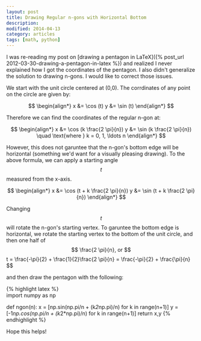 ```yaml
---
layout: post
title: Drawing Regular n-gons with Horizontal Bottom
description: 
modified: 2014-04-13
category: articles
tags: [math, python]
---
```


I was re-reading my post on [drawing a pentagon in LaTeX]({% post_url 2012-03-30-drawing-a-pentagon-in-latex %}) and realized I never explained how I got the coordinates of the pentagon. 
I also didn't generalize the solution to drawing n-gons.
I would like to correct those issues.

We start with the unit circle centered at (0,0).
The corrdinates of any point on the circle are given by:

$$
\begin{align*}
x &= \cos (t)
y &= \sin (t)
\end{align*}
$$

Therefore we can find the coordinates of the regular n-gon at:

$$
\begin{align*}
x &= \cos (k \frac{2 \pi}{n})
y &= \sin (k \frac{2 \pi}{n}) \quad \text{where } k = 0, 1, \ldots n
\end{align*}
$$

However, this does not garuntee that the n-gon's bottom edge will be horizontal (something we'd want for a visually pleasing drawing).
To the above formula, we can apply a starting angle $$t$$ measured from the x-axis.

$$
\begin{align*}
x &= \cos (t + k \frac{2 \pi}{n})
y &= \sin (t + k \frac{2 \pi}{n})
\end{align*}
$$

Changing $$t$$ will rotate the n-gon's starting vertex.
To garuntee the bottom edge is horizontal, we rotate the starting vertex to the bottom of the unit circle, and then one half of $$ \frac{2 \pi}{n}, or $$ t = \frac{-\pi}{2} + \frac{1}{2}\frac{2 \pi}{n} = \frac{-\pi}{2} + \frac{\pi}{n} $$

and then draw the pentagon with the following: 
    
{% highlight latex %}    
import numpy as np

def ngon(n):
    x = [np.sin(np.pi/n + (k*2*np.pi)/n) for k in range(n+1)]
    y = [-1*np.cos(np.pi/n + (k*2*np.pi)/n) for k in range(n+1)]
    return x,y
{% endhighlight %}

Hope this helps!
